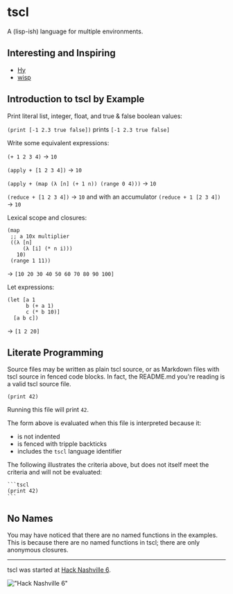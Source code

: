 # tscl

A (lisp-ish) language for multiple environments.

## Interesting and Inspiring

* [Hy](https://github.com/hylang/hy)
* [wisp](https://github.com/Gozala/wisp)

## Introduction to tscl by Example

Print literal list, integer, float, and true & false boolean values:

`(print [-1 2.3 true false])` prints `[-1 2.3 true false]`

Write some equivalent expressions:

`(+ 1 2 3 4)` → `10`

`(apply + [1 2 3 4])` → `10`

`(apply + (map (λ [n] (+ 1 n)) (range 0 4)))` → `10`

`(reduce + [1 2 3 4])` → `10` and with an accumulator `(reduce + 1 [2 3 4])` → `10`

Lexical scope and closures:

```
(map 
 ;; a 10x multiplier
 ((λ [n] 
     (λ [i] (* n i))) 
   10)
 (range 1 11))
```

→ `[10 20 30 40 50 60 70 80 90 100]`

Let expressions:

```
(let [a 1
      b (+ a 1)
      c (* b 10)]
  [a b c])
```

→ `[1 2 20]`

## Literate Programming

Source files may be written as plain tscl source, or as Markdown files with tscl source in fenced code blocks. In fact,
the README.md you're reading is a valid tscl source file.

```tscl
(print 42)
```

Running this file will print `42`.

The form above is evaluated when this file is interpreted because it:

* is not indented
* is fenced with tripple backticks
* includes the `tscl` language identifier

The following illustrates the criteria above, but does not itself meet the criteria and will not be evaluated:

    ```tscl
    (print 42)
    ```
## No Names

You may have noticed that there are no named functions in the examples. This is because there are no named functions in
tscl; there are only anonymous closures.


----------

tscl was started at [Hack Nashville 6](http://hacknashville.com/).

!["Hack Nashville 6"](https://cloud.githubusercontent.com/assets/542163/5013839/9b44d120-6a56-11e4-8cd8-0a0ae1cbc475.png)
